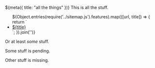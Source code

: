 ${meta({
	title: "all the things"
})}
This is all the stuff.

<ul class='link-list'>
${Object.entries(require('../sitemap.js').features).map(([url, title]) => {
	return `<li><a href="${url}" title="${title}">${title}</a></li>`;
}).join('')}
</ul>

Or at least *some* stuff.

Some stuff is pending.

Other stuff is missing.
